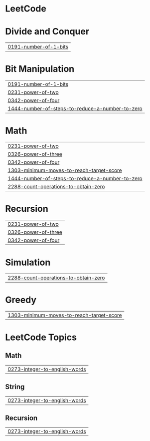 # LeetCode


# Divide and Conquer
|  |
| ------- |
| [0191-number-of-1-bits](https://github.com/MafKamRAN/LeetCode/tree/master/0191-number-of-1-bits) |
# Bit Manipulation
|  |
| ------- |
| [0191-number-of-1-bits](https://github.com/MafKamRAN/LeetCode/tree/master/0191-number-of-1-bits) |
| [0231-power-of-two](https://github.com/MafKamRAN/LeetCode/tree/master/0231-power-of-two) |
| [0342-power-of-four](https://github.com/MafKamRAN/LeetCode/tree/master/0342-power-of-four) |
| [1444-number-of-steps-to-reduce-a-number-to-zero](https://github.com/MafKamRAN/LeetCode/tree/master/1444-number-of-steps-to-reduce-a-number-to-zero) |
# Math
|  |
| ------- |
| [0231-power-of-two](https://github.com/MafKamRAN/LeetCode/tree/master/0231-power-of-two) |
| [0326-power-of-three](https://github.com/MafKamRAN/LeetCode/tree/master/0326-power-of-three) |
| [0342-power-of-four](https://github.com/MafKamRAN/LeetCode/tree/master/0342-power-of-four) |
| [1303-minimum-moves-to-reach-target-score](https://github.com/MafKamRAN/LeetCode/tree/master/1303-minimum-moves-to-reach-target-score) |
| [1444-number-of-steps-to-reduce-a-number-to-zero](https://github.com/MafKamRAN/LeetCode/tree/master/1444-number-of-steps-to-reduce-a-number-to-zero) |
| [2288-count-operations-to-obtain-zero](https://github.com/MafKamRAN/LeetCode/tree/master/2288-count-operations-to-obtain-zero) |
# Recursion
|  |
| ------- |
| [0231-power-of-two](https://github.com/MafKamRAN/LeetCode/tree/master/0231-power-of-two) |
| [0326-power-of-three](https://github.com/MafKamRAN/LeetCode/tree/master/0326-power-of-three) |
| [0342-power-of-four](https://github.com/MafKamRAN/LeetCode/tree/master/0342-power-of-four) |
# Simulation
|  |
| ------- |
| [2288-count-operations-to-obtain-zero](https://github.com/MafKamRAN/LeetCode/tree/master/2288-count-operations-to-obtain-zero) |
# Greedy
|  |
| ------- |
| [1303-minimum-moves-to-reach-target-score](https://github.com/MafKamRAN/LeetCode/tree/master/1303-minimum-moves-to-reach-target-score) |
<!---LeetCode Topics Start-->
# LeetCode Topics
## Math
|  |
| ------- |
| [0273-integer-to-english-words](https://github.com/MafKamRAN/LeetCode/tree/master/0273-integer-to-english-words) |
## String
|  |
| ------- |
| [0273-integer-to-english-words](https://github.com/MafKamRAN/LeetCode/tree/master/0273-integer-to-english-words) |
## Recursion
|  |
| ------- |
| [0273-integer-to-english-words](https://github.com/MafKamRAN/LeetCode/tree/master/0273-integer-to-english-words) |
<!---LeetCode Topics End-->